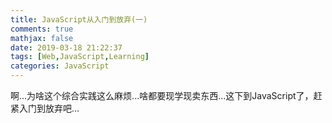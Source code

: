 ```yaml
---
title: JavaScript从入门到放弃(一)
comments: true
mathjax: false
date: 2019-03-18 21:22:37
tags: [Web,JavaScript,Learning]
categories: JavaScript
---
```


[//]:#(我是主食)
<meta name="referrer" content="no-referrer" />

  啊...为啥这个综合实践这么麻烦...啥都要现学现卖东西...这下到JavaScript了，赶紧入门到放弃吧...   
<!--more-->
